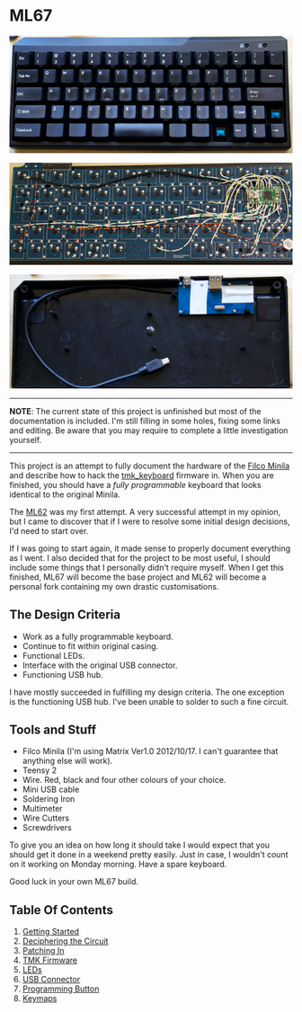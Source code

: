 # ML67

![Hacking The Filco Minila](./images/reassembled.png)

![With TMK Firmware](./images/columns.png)

![In Original Case](./images/usb_connector_in_place.png)


---

**NOTE**: The current state of this project is unfinished but most of the documentation is included. I'm still filling in some holes, fixing some links and editing. Be aware that you may require to complete a little investigation yourself.

---

This project is an attempt to fully document the hardware of the [Filco Minila](https://www.diatec.co.jp/en/det.php?prod_c=1320) and describe how to hack the [tmk_keyboard](https://github.com/tmk/tmk_keyboard) firmware in. When you are finished, you should have a *fully programmable* keyboard that looks identical to the original Minila.

The [ML62](https://github.com/jonhiggs/ml62) was my first attempt. A very successful attempt in my opinion, but I came to discover that if I were to resolve some initial design decisions, I'd need to start over.

If I was going to start again, it made sense to properly document everything as I went. I also decided that for the project to be most useful, I should include some things that I personally didn't require myself. When I get this finished, ML67 will become the base project and ML62 will become a personal fork containing my own drastic customisations.


## The Design Criteria

- Work as a fully programmable keyboard.
- Continue to fit within original casing.
- Functional LEDs.
- Interface with the original USB connector.
- Functioning USB hub.

I have mostly succeeded in fulfilling my design criteria. The one exception is the functioning USB hub. I've been unable to solder to such a fine circuit.


## Tools and Stuff

- Filco Minila (I'm using Matrix Ver1.0 2012/10/17. I can't guarantee that anything else will work).
- Teensy 2
- Wire. Red, black and four other colours of your choice.
- Mini USB cable
- Soldering Iron
- Multimeter
- Wire Cutters
- Screwdrivers

To give you an idea on how long it should take I would expect that you should get it done in a weekend pretty easily. Just in case, I wouldn't count on it working on Monday morning. Have a spare keyboard.

Good luck in your own ML67 build.


## Table Of Contents

1. [Getting Started](./doc/01-getting_started.md)
2. [Deciphering the Circuit](./doc/02-circuit.md)
3. [Patching In](./doc/03-patching.md)
4. [TMK Firmware](./doc/04-tmk.md)
5. [LEDs](./doc/05-leds.md)
6. [USB Connector](./doc/06-usb_connector.md)
7. [Programming Button](./doc/07-programming_button.md)
8. [Keymaps](./doc/08-keymaps.md)